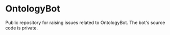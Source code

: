 # OntologyBot
Public repository for raising issues related to OntologyBot. The bot's source code is private.
